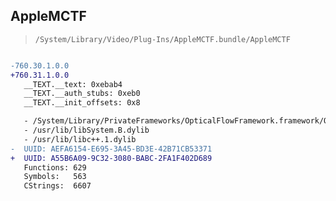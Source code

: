 ## AppleMCTF

> `/System/Library/Video/Plug-Ins/AppleMCTF.bundle/AppleMCTF`

```diff

-760.30.1.0.0
+760.31.1.0.0
   __TEXT.__text: 0xebab4
   __TEXT.__auth_stubs: 0xeb0
   __TEXT.__init_offsets: 0x8

   - /System/Library/PrivateFrameworks/OpticalFlowFramework.framework/OpticalFlowFramework
   - /usr/lib/libSystem.B.dylib
   - /usr/lib/libc++.1.dylib
-  UUID: AEFA6154-E695-3A45-BD3E-42B71CB53371
+  UUID: A55B6A09-9C32-3080-BABC-2FA1F402D689
   Functions: 629
   Symbols:   563
   CStrings:  6607

```
